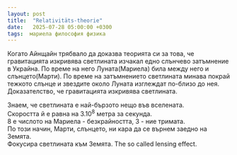 ```yaml
---
layout: post
title:  "Relativitäts-theorie"
date:   2025-07-28 05:00:00 +0300
tags:  мариела философия физика
---
```

Когато Айнщайн трябвало да доказва теорията си за това, 
че гравитацията изкривява светлината изчакал едно слънчево затъмнение в Украйна. 
По време на него Луната(Мариела) била между него и слънцето(Марти). 
По време на затъмнението светлината минава покрай тежкото слънце и звездите около Луната изглеждат по-близо до нея. 
Доказателство, че гравитацията изкривява светлината.

Знаем, че светлината е най-бързото нещо във вселената.  
Скоростта й е равна на 3.10<sup>8</sup> метра за секунда.    
8 е числото на Мариела - безкрайността, 3 - ние тримата.   
По този начин, Марти, слънцето, ни кара да се върнем заедно на Земята.  
Фокусира светлината към Земята. The so called lensing effect.